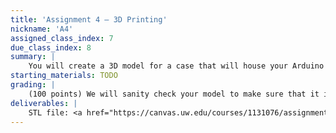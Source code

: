 ```yaml
---
title: 'Assignment 4 – 3D Printing'
nickname: 'A4'
assigned_class_index: 7
due_class_index: 8
summary: |
    You will create a 3D model for a case that will house your Arduino for Assignment 5. Assignment 5 will be like the gesture detector in Assignment 5, only that the data collection will happen on the Arduino. With that in mind, you will want to build something that will mount the Arduino on your hand, wrist, or arm. If you would are inspired to make something that would mount the Arduino somewhere else on your body (e.g., ankle, forehad), it is fine as long as you ask us ahead of time. You are only required to give us the STL file; we will deal with printing the object itself. Depending on resources, all prints may not be finished until Assignment 5 is due.
starting_materials: TODO
grading: |
    (100 points) We will sanity check your model to make sure that it is feasible to print and reasonable in size. -5 for each minor mistake that requires a fix. -10 for each major mistake. -20 if the model cannot be printed.
deliverables: |
    STL file: <a href="https://canvas.uw.edu/courses/1131076/assignments/4143523" target="_blank">link</a>
---
```


